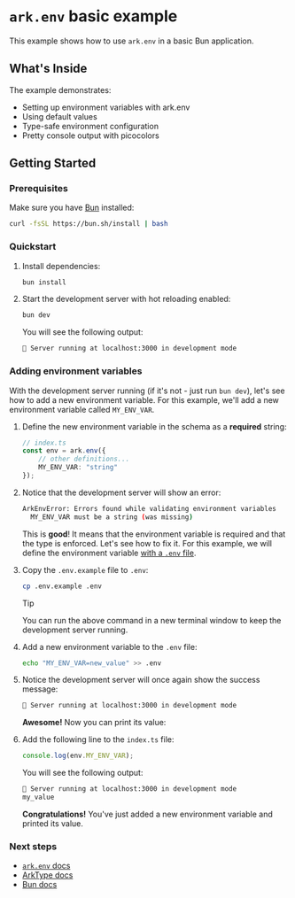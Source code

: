 # `ark.env` basic example

This example shows how to use `ark.env` in a basic Bun application.


## What's Inside

The example demonstrates:
- Setting up environment variables with ark.env
- Using default values
- Type-safe environment configuration
- Pretty console output with picocolors

## Getting Started

### Prerequisites

Make sure you have [Bun](https://bun.sh) installed:

```bash
curl -fsSL https://bun.sh/install | bash
```

### Quickstart

1. Install dependencies:
    ```bash
    bun install
    ```

2. Start the development server with hot reloading enabled: 
    ```bash
    bun dev
    ```
    You will see the following output:
    ```bash
    🚀 Server running at localhost:3000 in development mode
    ```

### Adding environment variables

With the development server running (if it's not - just run `bun dev`), let's see how to add a new environment variable. For this example, we'll add a new environment variable called `MY_ENV_VAR`.

1. Define the new environment variable in the schema as a **required** string:
    ```typescript
    // index.ts
    const env = ark.env({
        // other definitions...
        MY_ENV_VAR: "string"
    });
    ```

2.  Notice that the development server will show an error:
    ```bash
    ArkEnvError: Errors found while validating environment variables
      MY_ENV_VAR must be a string (was missing)
    ```
    This is **good**! It means that the environment variable is required and that the type is enforced. Let's see how to fix it. For this example, we will define the environment variable [with a `.env` file](https://yam.codes/ark.env/docs/guides/environment-configuration#using-env-files).

3. Copy the `.env.example` file to `.env`:
    ```bash
    cp .env.example .env
    ```
    > [!TIP]
    > You can run the above command in a new terminal window to keep the development server running.

4. Add a new environment variable to the `.env` file:
    ```bash
    echo "MY_ENV_VAR=new_value" >> .env
    ```

5. Notice the development server will once again show the success message:
    ```bash
    🚀 Server running at localhost:3000 in development mode
    ```
    **Awesome!** Now you can print its value:
6. Add the following line to the `index.ts` file:
    ```typescript
    console.log(env.MY_ENV_VAR);
    ```
    You will see the following output:
    ```bash
    🚀 Server running at localhost:3000 in development mode
    my_value
    ```
    **Congratulations!** You've just added a new environment variable and printed its value.

### Next steps

- [`ark.env` docs](https://github.com/yamcodes/ark.env)
- [ArkType docs](https://arktype.io/)
- [Bun docs](https://bun.sh)